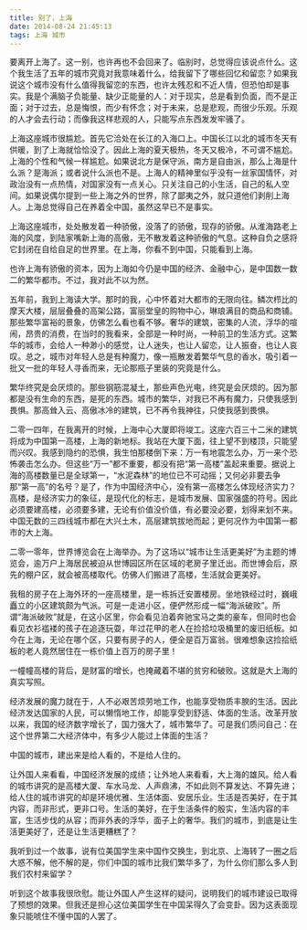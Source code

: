 ```yaml
---
title: 别了，上海
date: 2014-08-24 21:45:13
tags: 上海 城市
---
```



要离开上海了。这一别，也许再也不会回来了。临别时，总觉得应该说点什么。这个我生活了五年的城市究竟对我意味着什么，给我留下了哪些回忆和留恋？如果我说这个城市没有什么值得我留恋的东西，也许太残忍和不近人情，但恐怕却是事实。我是个满脑子负能量、缺少正能量的人：对于现实，总是看到负面，而不是正面；对于过去，总是悔恨，而少有怀念；对于未来，总是悲观，而很少乐观。乐观的人才会去行动；而像我这样悲观的人，只能写点东西发发牢骚了。

上海这座城市很尴尬。首先它洽处在长江的入海口上。中国长江以北的城市冬天有供暖，到了上海就恰恰没了。因此上海的夏天极热，冬天又极冷，不可谓不尴尬。上海的个性和气候一样尴尬。如果说北方是保守派，南方是自由派，那么上海是什么派？是海派；或者说什么派也不是。上海人的精神里似乎没有一丝家国情怀，对政治没有一点热情，对国家没有一点关心。只关注自己的小生活，自己的私人空间。如果说偶尔提到一些上海之外的世界，除了鄙夷之外，就只道他们剥削上海人。上海总觉得自己在养着全中国，虽然这早已不是事实。

上海这座城市，处处散发着一种骄傲，没落了的骄傲，现存的骄傲。从淮海路老上海的风度，到陆家嘴新上海的高傲，无不散发着这种骄傲的气息。这种自负之感将它封闭在自给自足的世界里。在上海，你看不到中国，只能看到上海。

也许上海有骄傲的资本，因为上海如今仍是中国的经济、金融中心，是中国数一数二的繁华都市。不过，我对此不以为然。

五年前，我到上海读大学。那时的我，心中怀着对大都市的无限向往。鳞次栉比的摩天大楼，层层叠叠的高架公路，富丽堂皇的购物中心，琳琅满目的商品和商铺。那些繁华富裕的景象，仿佛怎么看也看不够。奢华的建筑，密集的人流，浮华的喧闹，昂贵的消费，在当时的我看来，全部是一种时尚，一种前卫的生活方式。这繁华的城市，会给人一种渺小的感觉，让人迷失，也让人留恋，让人振奋，也让人哀叹。总之，城市对年轻人总是有种魔力，像一瓶散发着繁华气息的香水，吸引着一批又一批的年轻人寻香而来，无论那瓶子里装的究竟是什么。

繁华终究是会厌烦的。那些钢筋混凝土，那些声色光电，终究是会厌烦的。因为那都是没有生命的东西，是死的东西。城市的繁华，对我已不再有魔力，只使我感到畏惧。那高耸入云、高傲冰冷的建筑，已不再令我神往，只使我感到畏惧。

二零一四年，在我离开的时候，上海中心大厦即将竣工。这座六百三十二米的建筑将成为中国第一高楼，上海的新地标。我站在大厦下面，往上望不到楼顶，只能望而兴叹。我感到隐约的恐惧，我生怕那楼倒下来：万一有地震怎么办，万一来个恐怖袭击怎么办。但这些“万一”都不重要，都没有把“第一高楼”盖起来重要。据说上海的高楼数量已是全球第一，“水泥森林”的地位已不可动摇；又何必非要去争那“第一高”的名号？是了，作为中国经济中心，没有第一高楼怎么体现经济实力？高楼，是经济实力的象征，是现代化的标志，是城市发展、国家强盛的符号。因此必须要建高楼，必须要多建，无论有价值没价值，有必要没必要，划得来划不来。中国无数的三四线城市都在大兴土木，高层建筑拔地而起；更何况作为中国第一都市的大上海。

二零一零年，世界博览会在上海举办。为了这场以“城市让生活更美好”为主题的博览会，逾万户上海居民被迫从世博园区所在区域的老房子里迁出。而世博会后，原先的棚户区，就会被高楼取代。仿佛人们搬进了高楼，生活就会更美好。

我租的房子在上海外环的一座高楼里，是一栋拆迁安置楼房。坐地铁经过时，巍峨矗立的小区建筑颇为气派。可是一走进小区，便俨然形成一幅“海派破败”。所谓“海派破败”就是，在这小区里，你会看见泊着奔驰宝马之类的豪车，但同时也会看见衣衫褴褛的孩子在追逐玩耍，年过花甲的老人在捡拾垃圾桶里的废旧纸板。如今在上海，无论在哪个区，只要有房子的人，便全是百万富翁。很难想象这捡拾纸板的老人竟然居住在一栋价值上百万的房子里！

一幢幢高楼的背后，是财富的增长，也掩藏着不堪的贫穷和破败。这就是大上海的真实写照。

经济发展的魔力就在于，人不必艰苦烦劳地工作，也能享受物质丰腴的生活。因此经济发达国家的人民，可以懒惰地工作，却能享受到舒适、体面的生活。改革开放以来，我国的经济数字增长了，国力强大了，城市繁华了。可是我们质问自己：在这个世界第二大经济体中，有多少人能过上体面的生活？

中国的城市，建出来是给人看的，不是给人住的。

让外国人来看看，中国经济发展的成绩；让外地人来看看，大上海的雄风。给人看的城市讲究的是高楼大厦、车水马龙、人声鼎沸，不如此则不算发达、不算先进；给人住的城市讲究的却是环境优雅、生活体面、安居乐业。生活是否美好，在于其内容，而非形式，更非口号。生活的美好，在于生活条件的殷实，生活内容的丰富，生活步伐的从容；而非外表的浮华，面子上的奢华。我们的城市，到底是让生活更美好了，还是让生活更糟糕了？

我听到过一个故事，说有位美国学生来中国作交换生，到北京、上海转了一圈之后大惑不解，他不解的是，你们中国的城市比我们繁华多了，为什么你们那么多人到我们农村来留学？

听到这个故事我很欣慰。能让外国人产生这样的疑问，说明我们的城市建设已取得了预想的效果。但我还是担心这位美国学生在中国呆得久了会变卦。因为这表面现象只能唬住不懂中国的人罢了。

